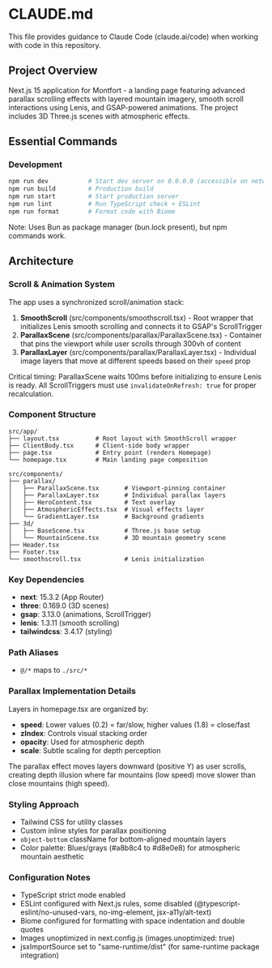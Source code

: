 # CLAUDE.md

This file provides guidance to Claude Code (claude.ai/code) when working with code in this repository.

## Project Overview

Next.js 15 application for Montfort - a landing page featuring advanced parallax scrolling effects with layered mountain imagery, smooth scroll interactions using Lenis, and GSAP-powered animations. The project includes 3D Three.js scenes with atmospheric effects.

## Essential Commands

### Development
```bash
npm run dev           # Start dev server on 0.0.0.0 (accessible on network)
npm run build         # Production build
npm run start         # Start production server
npm run lint          # Run TypeScript check + ESLint
npm run format        # Format code with Biome
```

Note: Uses Bun as package manager (bun.lock present), but npm commands work.

## Architecture

### Scroll & Animation System

The app uses a synchronized scroll/animation stack:
1. **SmoothScroll** (src/components/smoothscroll.tsx) - Root wrapper that initializes Lenis smooth scrolling and connects it to GSAP's ScrollTrigger
2. **ParallaxScene** (src/components/parallax/ParallaxScene.tsx) - Container that pins the viewport while user scrolls through 300vh of content
3. **ParallaxLayer** (src/components/parallax/ParallaxLayer.tsx) - Individual image layers that move at different speeds based on their `speed` prop

Critical timing: ParallaxScene waits 100ms before initializing to ensure Lenis is ready. All ScrollTriggers must use `invalidateOnRefresh: true` for proper recalculation.

### Component Structure

```
src/app/
├── layout.tsx          # Root layout with SmoothScroll wrapper
├── ClientBody.tsx      # Client-side body wrapper
├── page.tsx            # Entry point (renders Homepage)
└── homepage.tsx        # Main landing page composition

src/components/
├── parallax/
│   ├── ParallaxScene.tsx       # Viewport-pinning container
│   ├── ParallaxLayer.tsx       # Individual parallax layers
│   ├── HeroContent.tsx         # Text overlay
│   ├── AtmosphericEffects.tsx  # Visual effects layer
│   └── GradientLayer.tsx       # Background gradients
├── 3d/
│   ├── BaseScene.tsx           # Three.js base setup
│   └── MountainScene.tsx       # 3D mountain geometry scene
├── Header.tsx
├── Footer.tsx
└── smoothscroll.tsx            # Lenis initialization
```

### Key Dependencies

- **next**: 15.3.2 (App Router)
- **three**: 0.169.0 (3D scenes)
- **gsap**: 3.13.0 (animations, ScrollTrigger)
- **lenis**: 1.3.11 (smooth scrolling)
- **tailwindcss**: 3.4.17 (styling)

### Path Aliases

- `@/*` maps to `./src/*`

### Parallax Implementation Details

Layers in homepage.tsx are organized by:
- **speed**: Lower values (0.2) = far/slow, higher values (1.8) = close/fast
- **zIndex**: Controls visual stacking order
- **opacity**: Used for atmospheric depth
- **scale**: Subtle scaling for depth perception

The parallax effect moves layers downward (positive Y) as user scrolls, creating depth illusion where far mountains (low speed) move slower than close mountains (high speed).

### Styling Approach

- Tailwind CSS for utility classes
- Custom inline styles for parallax positioning
- `object-bottom` className for bottom-aligned mountain layers
- Color palette: Blues/grays (#a8b8c4 to #d8e0e8) for atmospheric mountain aesthetic

### Configuration Notes

- TypeScript strict mode enabled
- ESLint configured with Next.js rules, some disabled (@typescript-eslint/no-unused-vars, no-img-element, jsx-a11y/alt-text)
- Biome configured for formatting with space indentation and double quotes
- Images unoptimized in next.config.js (images.unoptimized: true)
- jsxImportSource set to "same-runtime/dist" (for same-runtime package integration)
